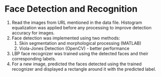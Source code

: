 # Face Detection and Recognition
1.	Read the images from URL mentioned in the data file. Histogram equalization was applied before any processing to improve detection accuracy for images. 
2.	Face detection was implemented using two methods:
    1)	Skin segmentation and morphological processing (MATLAB)
    2) Viola-Jones Detection (OpenCV) - better performance
3.	LBP face recognizer was trained using the detected faces and their corresponding labels.
4.	For a new image, predicted the faces detected using the trained recognizer and displayed a rectangle around it with the predicted label.
